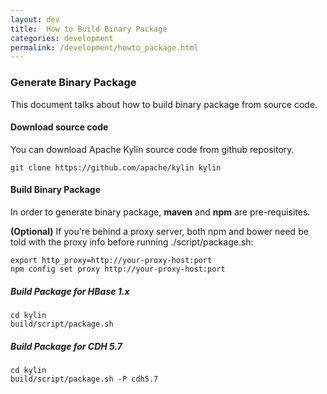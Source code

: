 ```yaml
---
layout: dev
title:  How to Build Binary Package
categories: development
permalink: /development/howto_package.html
---
```


### Generate Binary Package
This document talks about how to build binary package from source code.

#### Download source code
You can download Apache Kylin source code from github repository.

```
git clone https://github.com/apache/kylin kylin
```

#### Build Binary Package

In order to generate binary package, **maven** and **npm** are pre-requisites.

**(Optional)** If you're behind a proxy server, both npm and bower need be told with the proxy info before running ./script/package.sh:

```
export http_proxy=http://your-proxy-host:port
npm config set proxy http://your-proxy-host:port
```

##### Build Package for HBase 1.x
```
cd kylin
build/script/package.sh
```

##### Build Package for CDH 5.7
```
cd kylin
build/script/package.sh -P cdh5.7
```
